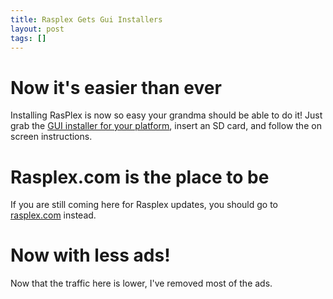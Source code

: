 ```yaml
---
title: Rasplex Gets Gui Installers
layout: post
tags: []
---
```



Now it's easier than ever
=========================

Installing RasPlex is now so easy your grandma should be able to do it! Just grab the [GUI installer for your platform](https://rasplex.com/get-started/rasplex-installers.html), insert an SD card, and follow the on screen instructions.

Rasplex.com is the place to be
==============================

If you are still coming here for Rasplex updates, you should go to [rasplex.com](https://rasplex.com) instead.

Now with less ads!
==================

Now that the traffic here is lower, I've removed most of the ads.
